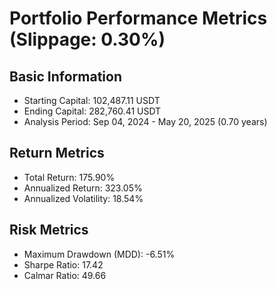 # Portfolio Performance Metrics (Slippage: 0.30%)

## Basic Information

* Starting Capital: 102,487.11 USDT
* Ending Capital: 282,760.41 USDT
* Analysis Period: Sep 04, 2024 - May 20, 2025 (0.70 years)

## Return Metrics

* Total Return: 175.90%
* Annualized Return: 323.05%
* Annualized Volatility: 18.54%

## Risk Metrics

* Maximum Drawdown (MDD): -6.51%
* Sharpe Ratio: 17.42
* Calmar Ratio: 49.66
